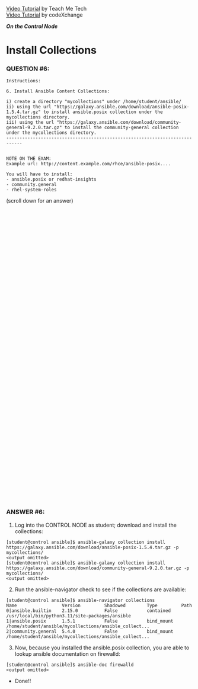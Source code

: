 <a href="https://www.youtube.com/watch?v=yn_feC84g4Y&list=PLYB6dfdhWDePZf4fd4YgGGtSX_vHKv5vz&index=4">Video Tutorial</a> by Teach Me Tech \
<a href="https://www.youtube.com/watch?v=FgBzX0qiQi4&list=PLL_setXLS0tiYMipvQI4oUGkJwhOhn42J&index=5">Video Tutorial</a> by codeXchange

***On the Control Node***

# Install Collections
### QUESTION #6:
```
Instructions:

6. Install Ansible Content Collections:

i) create a directory "mycollections" under /home/student/ansible/
ii) using the url "https://galaxy.ansible.com/download/ansible-posix-1.5.4.tar.gz" to install ansible.posix collection under the mycollections directory.
iii) using the url "https://galaxy.ansible.com/download/community-general-9.2.0.tar.gz" to install the community-general collection under the mycollections directory.
----------------------------------------------------------------------------


NOTE ON THE EXAM:
Example url: http://content.example.com/rhce/ansible-posix....

You will have to install:
- ansible.posix or redhat-insights
- community.general
- rhel-system-roles
```

(scroll down for an answer)
<br/><br/><br/><br/><br/><br/><br/><br/><br/><br/><br/><br/><br/><br/><br/><br/><br/><br/><br/><br/><br/><br/><br/><br/>
<br/><br/><br/><br/><br/><br/><br/><br/><br/><br/><br/><br/><br/><br/><br/><br/><br/><br/><br/><br/><br/><br/><br/><br/>

### ANSWER #6:

1) Log into the CONTROL NODE as student; download and install the collections:
```
[student@control ansible]$ ansible-galaxy collection install https://galaxy.ansible.com/download/ansible-posix-1.5.4.tar.gz -p mycollections/
<output omitted>
[student@control ansible]$ ansible-galaxy collection install https://galaxy.ansible.com/download/community-general-9.2.0.tar.gz -p mycollections/
<output omitted>
```

2) Run the ansible-navigator check to see if the collections are available:
```
[student@control ansible]$ ansible-navigator collections
Name                 Version         Shadowed        Type         Path
0|ansible.builtin    2.15.0          False           contained    /usr/local/bin/python3.11/site-packages/ansible
1|ansible.posix      1.5.1           False           bind_mount   /home/student/ansible/mycollections/ansible_collect...
2|community.general  5.4.0           False           bind_mount   /home/student/ansible/mycollections/ansible_collect...
```

3) Now, because you installed the ansible.posix collection, you are able to lookup ansible documentation on firewalld:
```
[student@control ansible]$ ansible-doc firewalld
<output omitted>
```

* Done!!
